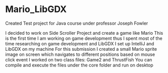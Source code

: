 # Mario_LibGDX
Created Test project for Java course under professor Joseph Fowler


I decided to work on Side Scroller Project and create a game like Mario
This is the first time I am working on game development thus I spent most of the time researching on game development and LibGDX
I set up IntelliJ and LibGDX on my machine 
For this submission I created a small Mario sprite image on screen which navigates to different positions based on mouse click event
I worked on two class files: Game2 and ThrustFish
You can compile and execute the files under the core folder and run on desktop
